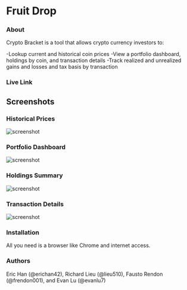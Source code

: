 # Fruit Drop

### About

Crypto Bracket is a tool that allows crypto currency investors to:

-Lookup current and historical coin prices
-View a portfolio dashboard, holdings by coin, and transaction details
-Track realized and unrealized gains and losses and tax basis by transaction

### Live Link



## Screenshots

### Historical Prices
![screenshot](public/assets/images/graph.png)

### Portfolio Dashboard
![screenshot](public/assets/images/dashboard.png)

### Holdings Summary
![screenshot](public/assets/images/portfolio.png)

### Transaction Details
![screenshot](public/assets/images/transactions.png)


### Installation

All you need is a browser like Chrome and internet access.

### Authors

Eric Han (@erichan42), Richard Lieu (@lieu510), Fausto Rendon (@frendon001), and Evan Lu (@evanlu7)
